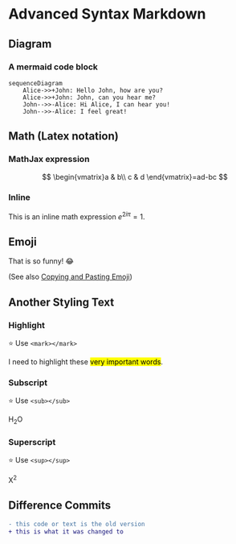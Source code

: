 # Advanced Syntax Markdown

## Diagram

### A mermaid code block

```mermaid
sequenceDiagram
    Alice->>+John: Hello John, how are you?
    Alice->>+John: John, can you hear me?
    John-->>-Alice: Hi Alice, I can hear you!
    John-->>-Alice: I feel great!
```

## Math (Latex notation)

### MathJax expression

$$
\begin{vmatrix}a & b\\
c & d
\end{vmatrix}=ad-bc
$$

### Inline

This is an inline math expression $e^{2i\pi} = 1$.

## Emoji

That is so funny! :joy:

(See also [Copying and Pasting Emoji](https://www.markdownguide.org/extended-syntax/#copying-and-pasting-emoji))

## Another Styling Text

### Highlight

:star: Use `<mark></mark>`

I need to highlight these <mark>very important words</mark>.

### Subscript

:star: Use `<sub></sub>`

H<sub>2</sub>O

### Superscript

:star: Use `<sup></sup>`


X<sup>2</sup>

## Difference Commits

```diff
- this code or text is the old version
+ this is what it was changed to
```

